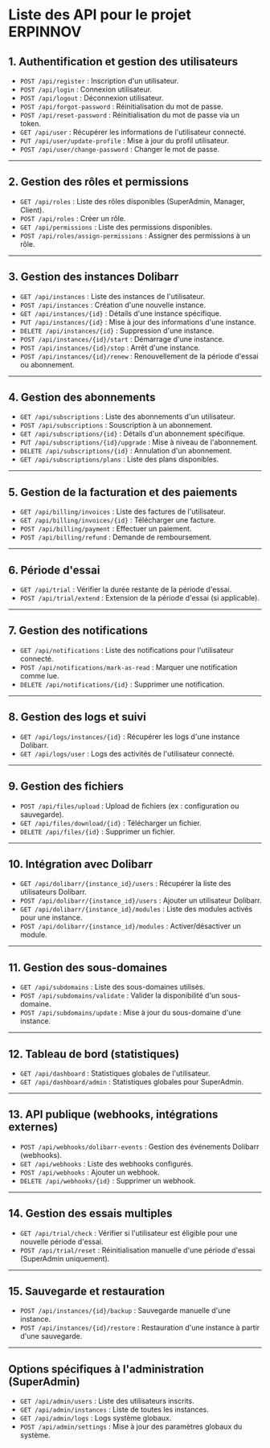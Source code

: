 # Liste des API pour le projet ERPINNOV

## **1. Authentification et gestion des utilisateurs**

- `POST /api/register` : Inscription d'un utilisateur.
- `POST /api/login` : Connexion utilisateur.
- `POST /api/logout` : Déconnexion utilisateur.
- `POST /api/forgot-password` : Réinitialisation du mot de passe.
- `POST /api/reset-password` : Réinitialisation du mot de passe via un token.
- `GET /api/user` : Récupérer les informations de l'utilisateur connecté.
- `PUT /api/user/update-profile` : Mise à jour du profil utilisateur.
- `POST /api/user/change-password` : Changer le mot de passe.

---

## **2. Gestion des rôles et permissions**

- `GET /api/roles` : Liste des rôles disponibles (SuperAdmin, Manager, Client).
- `POST /api/roles` : Créer un rôle.
- `GET /api/permissions` : Liste des permissions disponibles.
- `POST /api/roles/assign-permissions` : Assigner des permissions à un rôle.

---

## **3. Gestion des instances Dolibarr**

- `GET /api/instances` : Liste des instances de l'utilisateur.
- `POST /api/instances` : Création d'une nouvelle instance.
- `GET /api/instances/{id}` : Détails d'une instance spécifique.
- `PUT /api/instances/{id}` : Mise à jour des informations d'une instance.
- `DELETE /api/instances/{id}` : Suppression d'une instance.
- `POST /api/instances/{id}/start` : Démarrage d'une instance.
- `POST /api/instances/{id}/stop` : Arrêt d'une instance.
- `POST /api/instances/{id}/renew` : Renouvellement de la période d'essai ou abonnement.

---

## **4. Gestion des abonnements**

- `GET /api/subscriptions` : Liste des abonnements d'un utilisateur.
- `POST /api/subscriptions` : Souscription à un abonnement.
- `GET /api/subscriptions/{id}` : Détails d'un abonnement spécifique.
- `PUT /api/subscriptions/{id}/upgrade` : Mise à niveau de l'abonnement.
- `DELETE /api/subscriptions/{id}` : Annulation d'un abonnement.
- `GET /api/subscriptions/plans` : Liste des plans disponibles.

---

## **5. Gestion de la facturation et des paiements**

- `GET /api/billing/invoices` : Liste des factures de l'utilisateur.
- `GET /api/billing/invoices/{id}` : Télécharger une facture.
- `POST /api/billing/payment` : Effectuer un paiement.
- `POST /api/billing/refund` : Demande de remboursement.

---

## **6. Période d'essai**

- `GET /api/trial` : Vérifier la durée restante de la période d'essai.
- `POST /api/trial/extend` : Extension de la période d'essai (si applicable).

---

## **7. Gestion des notifications**

- `GET /api/notifications` : Liste des notifications pour l'utilisateur connecté.
- `POST /api/notifications/mark-as-read` : Marquer une notification comme lue.
- `DELETE /api/notifications/{id}` : Supprimer une notification.

---

## **8. Gestion des logs et suivi**

- `GET /api/logs/instances/{id}` : Récupérer les logs d'une instance Dolibarr.
- `GET /api/logs/user` : Logs des activités de l'utilisateur connecté.

---

## **9. Gestion des fichiers**

- `POST /api/files/upload` : Upload de fichiers (ex : configuration ou sauvegarde).
- `GET /api/files/download/{id}` : Télécharger un fichier.
- `DELETE /api/files/{id}` : Supprimer un fichier.

---

## **10. Intégration avec Dolibarr**

- `GET /api/dolibarr/{instance_id}/users` : Récupérer la liste des utilisateurs Dolibarr.
- `POST /api/dolibarr/{instance_id}/users` : Ajouter un utilisateur Dolibarr.
- `GET /api/dolibarr/{instance_id}/modules` : Liste des modules activés pour une instance.
- `POST /api/dolibarr/{instance_id}/modules` : Activer/désactiver un module.

---

## **11. Gestion des sous-domaines**

- `GET /api/subdomains` : Liste des sous-domaines utilisés.
- `POST /api/subdomains/validate` : Valider la disponibilité d'un sous-domaine.
- `POST /api/subdomains/update` : Mise à jour du sous-domaine d'une instance.

---

## **12. Tableau de bord (statistiques)**

- `GET /api/dashboard` : Statistiques globales de l'utilisateur.
- `GET /api/dashboard/admin` : Statistiques globales pour SuperAdmin.

---

## **13. API publique (webhooks, intégrations externes)**

- `POST /api/webhooks/dolibarr-events` : Gestion des événements Dolibarr (webhooks).
- `GET /api/webhooks` : Liste des webhooks configurés.
- `POST /api/webhooks` : Ajouter un webhook.
- `DELETE /api/webhooks/{id}` : Supprimer un webhook.

---

## **14. Gestion des essais multiples**

- `GET /api/trial/check` : Vérifier si l'utilisateur est éligible pour une nouvelle période d'essai.
- `POST /api/trial/reset` : Réinitialisation manuelle d'une période d'essai (SuperAdmin uniquement).

---

## **15. Sauvegarde et restauration**

- `POST /api/instances/{id}/backup` : Sauvegarde manuelle d'une instance.
- `POST /api/instances/{id}/restore` : Restauration d'une instance à partir d'une sauvegarde.

---

## **Options spécifiques à l'administration (SuperAdmin)**

- `GET /api/admin/users` : Liste des utilisateurs inscrits.
- `GET /api/admin/instances` : Liste de toutes les instances.
- `GET /api/admin/logs` : Logs système globaux.
- `POST /api/admin/settings` : Mise à jour des paramètres globaux du système.
